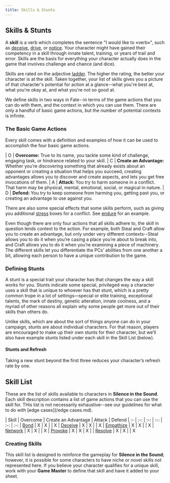 ```yaml
---
title: Skills & Stunts
---
```


## Skills & Stunts
A **skill** is a verb which completes the sentence "I would like to &laquo;verb&raquo;", such as [deceive](skills/deceive), [drive](skills/drive), or [notice](skills/notice).  Your character might have gained their competency in a skill through innate talent, training, or years of trail and error.  Skills are the basis for everything your character actually does in the game that involves challenge and chance (and dice).

Skills are rated on the adjective [ladder](ladder). The higher the rating, the better your character is at the skill. Taken together, your list of skills gives you a picture of that character's potential for action at a glance--what you're best at, what you're okay at, and what you're not so good at.

We define skills in two ways in Fate--in terms of the game actions that you can do with them, and the context in which you can use them. There are only a handful of basic game actions, but the number of potential contexts is infinite.

### The Basic Game Actions
Every skill comes with a definition and examples of how it can be used to accomplish the four basic game actions.

| <span class="fate-font big">O</span> | **Overcome:** True to its name, you tackle some kind of challenge, engaging task, or hindrance related to your skill.
| <span class="fate-font big">C</span> | **Create an Advantage:** Whether you’re discovering something that already exists about an opponent or creating a situation that helps you succeed, creating advantages allows you to discover and create aspects, and lets you get free invocations of them.
| <span class="fate-font big">A</span> | **Attack:** You try to harm someone in a conflict. That harm may be physical, mental, emotional, social, or magical in nature.
| <span class="fate-font big">D</span> | **Defend:** You try to keep someone from harming you, getting past you, or creating an advantage to use against you.

There are also some special effects that some skills perform, such as giving you additional [stress](stress) boxes for a conflict.  See [endure](skills/endure) for an example.

Even though there are only four actions that all skills adhere to, the skill in question lends context to the action. For example, both Steal and Craft allow you to create an advantage, but only under very different contexts--Steal allows you to do it when you’re casing a place you’re about to break into, and Craft allows you to do it when you’re examining a piece of machinery. The different skills let you differentiate the PCs’ abilities from one another a bit, allowing each person to have a unique contribution to the game.

### Defining Stunts
A stunt is a special trait your character has that changes the way a skill works for you. Stunts indicate some special, privileged way a character uses a skill that is unique to whoever has that stunt, which is a pretty common trope in a lot of settings—special or elite training, exceptional talents, the mark of destiny, genetic alteration, innate coolness, and a myriad of other reasons all explain why some people get more out of their skills than others do.

Unlike skills, which are about the sort of things anyone can do in your campaign, stunts are about individual characters. For that reason, players are encouraged to make up their own stunts for their character, but we’ll also have example stunts listed under each skill in the Skill List (below).

#### Stunts and Refresh
Taking a new stunt beyond the first three reduces your character’s refresh rate by one.

## Skill List
These are the list of skills available to characters in **Silence in the Sound**.  Each skill description contains a list of game actions that you can use the skill for. THis list is not necessarily exhaustive--see our guidelines for what to do with [edge cases](/edge cases.md).

| Skill | Overcome | Create an Advantage | Attack | Defend
| :- | :-: | :-: | :-: | :-: | :-:
| [Bond](skills/bond)  | X | X | | X
| [Deceive](skills/deceive) | X | X | | X
| [Empathize](skills/empathize) | X | X | | X
| [Network](skills/network) | X | X | | X
| [Provoke](skills/provoke) | X | X | X |
| [Resolve](skills/resolve) | X | X | | X

### Creating Skills
This skill list is designed to reinforce the gameplay for **Silence in the Sound**; however, it is possible for some characters to have niche or novel skills not represented here. If you believe your character qualifies for a unique skill, work with your **Game Master** to define that skill and have it added to your sheet.
